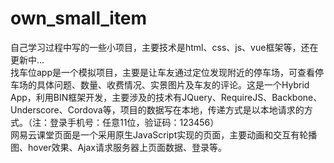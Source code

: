 # own_small_item
自己学习过程中写的一些小项目，主要技术是html、css、js、vue框架等，还在更新中...  
找车位app是一个模拟项目，主要是让车友通过定位发现附近的停车场，可查看停车场的具体问题、数量、收费情况、实景图片及车友的评论。这是一个Hybrid App，利用BIN框架开发，主要涉及的技术有JQuery、RequireJS、Backbone、Underscore、Cordova等，项目的数据写在本地，传递方式是以本地请求的方式。（注：登录手机号：任意11位，验证码：123456）  
网易云课堂页面是一个采用原生JavaScript实现的页面，主要动画和交互有轮播图、hover效果、Ajax请求服务器上页面数据、登录等。
